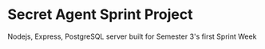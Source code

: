 # Secret Agent Sprint Project
Nodejs, Express, PostgreSQL server built for Semester 3's first Sprint Week
